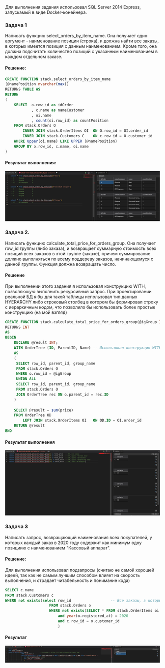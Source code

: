 Для выполнения задания использовал SQL Server 2014 Express, запускамый в виде Docker-конейнера.

### Задача 1
Написать функцию select_orders_by_item_name. Она получает один аргумент - наименование позиции (строка),
и должна найти все заказы, в которых имеется позиция с данным наименованием. Кроме того, она должна
подсчитать количество позиций с указанным наименованием в каждом отдельном заказе. 

#### Решение:
```sql
CREATE FUNCTION stack.select_orders_by_item_name
(@namePosition nvarchar(max))
RETURNS TABLE AS
RETURN
(	
	SELECT	o.row_id as idOrder
			, c.name as nameCustomer 
			, oi.name
			, count(oi.row_id) as countPosition 
	FROM stack.Orders O
		INNER JOIN stack.OrderItems OI	ON O.row_id = OI.order_id
		INNER JOIN stack.Customers C	ON c.row_id = O.customer_id
	WHERE Upper(oi.name) LIKE UPPER (@namePosition)  
	GROUP BY o.row_id, c.name, oi.name
)
```
#### Результат выполнения:
![sql-1](./images/sql_result1.jpg)

### Задача 2.
Написать функцию calculate_total_price_for_orders_group. Она получает row_id группы (либо заказа),
и возвращает суммарную стоимость всех позиций всех заказов в этой группе (заказе), причем 
суммирование должно выполняться по всему поддереву заказов, начинающемуся с данной группы.
Функция должна возвращать число.

#### Решение
При выполнении этого задания я использовал конструкцию WITH, позволяющую выполнить рекурсивный запрос.
При проектировании реальной БД я бы для такой таблицы использовал тип данных HYERARCHY либо строковый столбец в котором бы формировал строку с иерархичным кодом, что позволило бы использовать более простые конструкцию (на мой взгляд)  
```sql
CREATE FUNCTION stack.calculate_total_price_for_orders_group(@igGroup INT)
RETURNS INT
AS 
BEGIN
	DECLARE @result INT;
	WITH OrderTree (ID, ParentID, Name) -- Использовал конструкцию WITH, позволяющую выполнить рекурсивныз запрос
	AS
	(
	 SELECT row_id, parent_id, group_name
	 FROM stack.Orders O
	 WHERE o.row_id = @igGroup
	 UNION ALL
	 SELECT row_id, parent_id, group_name
	 FROM stack.Orders O
	 JOIN OrderTree rec ON o.parent_id = rec.ID
	)

	SELECT @result = sum(price)
	FROM OrderTree OD 
		LEFT JOIN stack.OrderItems OI	ON OD.ID = OI.order_id
	RETURN @result
END 
```
#### Результат выполнения
![sql-2](./images/sql_result2.jpg)

### Задача 3
Написать запрос, возвращающий наименования всех покупателей, у которых каждый заказ в 2020 году содержит
как минимум одну позициию с наименованием "Кассовый аппарат".

#### Решение:
Для выполнения использовал подзапросы (считаю не самой хорошей идеей, так как не самым лучшим способом влияет на скорость выполнения, и страдает читабельность и понимание кода)
```sql
SELECT c.name
FROM stack.Customers c
WHERE not exists(select row_id					-- Все заказы, в которых отсуствовала позиция Кассовый аппарат
					FROM stack.Orders o
					WHERE not exists(SELECT * FROM stack.OrderItems oi WHERE o.row_id = oi.order_id AND oi.name like N'Кассовый аппарат')
						and year(o.registered_at) = 2020
						and c.row_id = o.customer_id
						) 
```
#### Результат
![sql-3](./images/sql_result3.jpg)